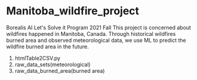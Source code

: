 # Manitoba_wildfire_project
Borealis AI Let's Solve it Program 2021 Fall
This project is concerned about wildfires happened in Manitoba, Canada. Through historical wildfires burned area and observed meteorological data, we use ML to predict the wildfire burned area in the future.
1. htmlTable2CSV.py
2. raw_data_sets(meteorological)
3. raw_data_burned_area(burned area)

